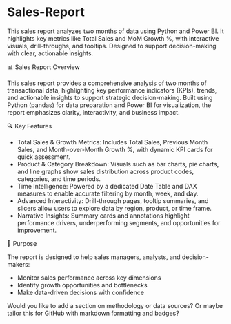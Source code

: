 # Sales-Report
This sales report analyzes two months of data using Python and Power BI. It highlights key metrics like Total Sales and MoM Growth %, with interactive visuals, drill-throughs, and tooltips. Designed to support decision-making with clear, actionable insights.

📊 Sales Report Overview

This sales report provides a comprehensive analysis of two months of transactional data, highlighting key performance indicators (KPIs), trends, and actionable insights to support strategic decision-making. Built using Python (pandas) for data preparation and Power BI for visualization, the report emphasizes clarity, interactivity, and business impact.

🔍 Key Features

- Total Sales & Growth Metrics: Includes Total Sales, Previous Month Sales, and Month-over-Month Growth %, with dynamic KPI cards for quick assessment.
- Product & Category Breakdown: Visuals such as bar charts, pie charts, and line graphs show sales distribution across product codes, categories, and time periods.
- Time Intelligence: Powered by a dedicated Date Table and DAX measures to enable accurate filtering by month, week, and day.
- Advanced Interactivity: Drill-through pages, tooltip summaries, and slicers allow users to explore data by region, product, or time frame.
- Narrative Insights: Summary cards and annotations highlight performance drivers, underperforming segments, and opportunities for improvement.

🎯 Purpose

The report is designed to help sales managers, analysts, and decision-makers:
- Monitor sales performance across key dimensions
- Identify growth opportunities and bottlenecks
- Make data-driven decisions with confidence

Would you like to add a section on methodology or data sources? Or maybe tailor this for GitHub with markdown formatting and badges?
